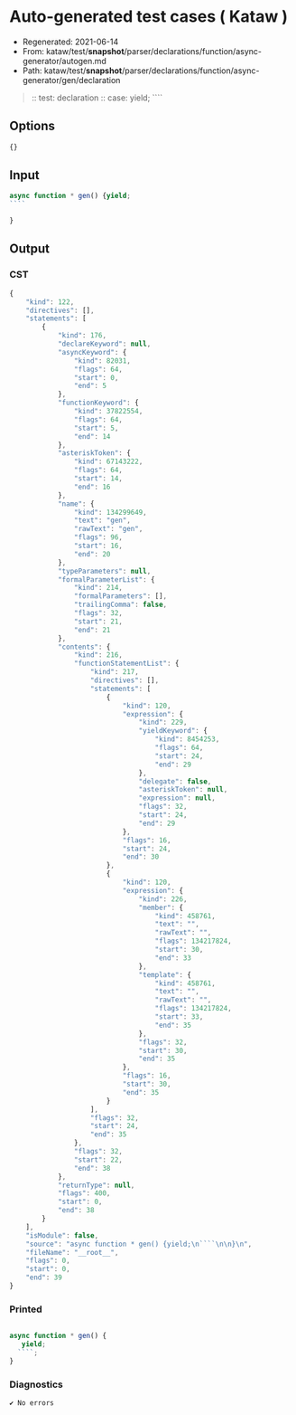 # Auto-generated test cases ( Kataw )
- Regenerated: 2021-06-14
- From: kataw/test/__snapshot__/parser/declarations/function/async-generator/autogen.md
- Path: kataw/test/__snapshot__/parser/declarations/function/async-generator/gen/declaration
> :: test: declaration
> :: case: yield;
>          ````
>          
>          
## Options

`````js
{}
`````
## Input

`````js
async function * gen() {yield;
````

}

`````
## Output

### CST

```javascript
{
    "kind": 122,
    "directives": [],
    "statements": [
        {
            "kind": 176,
            "declareKeyword": null,
            "asyncKeyword": {
                "kind": 82031,
                "flags": 64,
                "start": 0,
                "end": 5
            },
            "functionKeyword": {
                "kind": 37822554,
                "flags": 64,
                "start": 5,
                "end": 14
            },
            "asteriskToken": {
                "kind": 67143222,
                "flags": 64,
                "start": 14,
                "end": 16
            },
            "name": {
                "kind": 134299649,
                "text": "gen",
                "rawText": "gen",
                "flags": 96,
                "start": 16,
                "end": 20
            },
            "typeParameters": null,
            "formalParameterList": {
                "kind": 214,
                "formalParameters": [],
                "trailingComma": false,
                "flags": 32,
                "start": 21,
                "end": 21
            },
            "contents": {
                "kind": 216,
                "functionStatementList": {
                    "kind": 217,
                    "directives": [],
                    "statements": [
                        {
                            "kind": 120,
                            "expression": {
                                "kind": 229,
                                "yieldKeyword": {
                                    "kind": 8454253,
                                    "flags": 64,
                                    "start": 24,
                                    "end": 29
                                },
                                "delegate": false,
                                "asteriskToken": null,
                                "expression": null,
                                "flags": 32,
                                "start": 24,
                                "end": 29
                            },
                            "flags": 16,
                            "start": 24,
                            "end": 30
                        },
                        {
                            "kind": 120,
                            "expression": {
                                "kind": 226,
                                "member": {
                                    "kind": 458761,
                                    "text": "",
                                    "rawText": "",
                                    "flags": 134217824,
                                    "start": 30,
                                    "end": 33
                                },
                                "template": {
                                    "kind": 458761,
                                    "text": "",
                                    "rawText": "",
                                    "flags": 134217824,
                                    "start": 33,
                                    "end": 35
                                },
                                "flags": 32,
                                "start": 30,
                                "end": 35
                            },
                            "flags": 16,
                            "start": 30,
                            "end": 35
                        }
                    ],
                    "flags": 32,
                    "start": 24,
                    "end": 35
                },
                "flags": 32,
                "start": 22,
                "end": 38
            },
            "returnType": null,
            "flags": 400,
            "start": 0,
            "end": 38
        }
    ],
    "isModule": false,
    "source": "async function * gen() {yield;\n````\n\n}\n",
    "fileName": "__root__",
    "flags": 0,
    "start": 0,
    "end": 39
}
```

### Printed

```javascript

async function * gen() {
   yield;
  ````;
}
```

### Diagnostics

```javascript
✔ No errors
```

